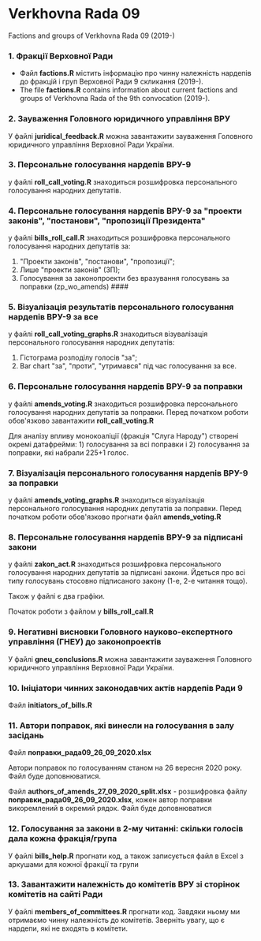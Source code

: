 # Verkhovna Rada 09
Factions and groups of Verkhovna Rada 09 (2019-)

### 1. Фракції Верховної Ради
- Файл **factions.R** містить інформацію про чинну належність нардепів до фракцій і груп Верховної Ради 9 скликання (2019-).
- The file **factions.R** contains information about current factions and groups of Verkhovna Rada of the 9th convocation (2019-).

### 2. Зауваження Головного юридичного управління ВРУ
У файлі **juridical_feedback.R** можна завантажити зауваження Головного юридичного управління Верховної Ради України.

### 3. Персональне голосування нардепів ВРУ-9
у файлі **roll_call_voting.R** знаходиться розшифровка персонального голосування народних депутатів.

### 4. Персональне голосування нардепів ВРУ-9 за "проекти законів", "постанови", "пропозиції Президента"
у файлі **bills_roll_call.R** знаходиться розшифровка персонального голосування народних депутатів за: 

1) "Проекти законів", "постанови", "пропозиції";
2) Лише "проекти законів" (ЗП);
3) Голосування за законопроекти без вразування голосувань за поправки (zp_wo_amends) ####


### 5. Візуалізація результатів персонального голосування нардепів ВРУ-9 за все
у файлі **roll_call_voting_graphs.R** знаходиться візувалізація персонального голосування народних депутатів:
1) Гістограма розподілу голосів "за";
2) Bar chart "за", "проти", "утримався" під час голосування за все.


### 6. Персональне голосування нардепів ВРУ-9 за поправки
у файлі **amends_voting.R** знаходиться розшифровка персонального голосування народних депутатів за поправки.
Перед початком роботи обов'язково завантажити **roll_call_voting.R**

Для аналізу впливу монокоаліції (фракція "Слуга Народу") створені окремі датафрейми: 1) голосування за всі поправки і 2) голосування за поправки, які набрали 225+1 голос. 

### 7. Візуалізація персонального голосування нардепів ВРУ-9 за поправки
у файлі **amends_voting_graphs.R** знаходиться візуалізація персонального голосування народних депутатів за поправки.
Перед початком роботи обов'язково прогнати файл **amends_voting.R**

### 8. Персональне голосування нардепів ВРУ-9 за підписані закони
у файлі **zakon_act.R** знаходиться розшифровка персонального голосування народних депутатів за підписані закони.
Йдеться про всі типу голосувань стосовно підписаного закону (1-е, 2-е читання тощо). 

Також у файлі є два графіки. 

Початок роботи з файлом у **bills_roll_call.R**

### 9. Негативні висновки Головного науково-експертного управління (ГНЕУ) до законопроектів

У файлі **gneu_conclusions.R** можна завантажити зауваження Головного юридичного управління Верховної Ради України.

### 10. Ініціатори чинних законодавчих актів нардепів Ради 9

Файл **initiators_of_bills.R**

### 11. Автори поправок, які винесли на голосування в залу засідань 

Файл **поправки_рада09_26_09_2020.xlsx**

Автори поправок по голосуванням станом на 26 вересня 2020 року. Файл буде доповнюватися. 

Файл **authors_of_amends_27_09_2020_split.xlsx** - розшифровка файлу **поправки_рада09_26_09_2020.xlsx**, кожен автор поправки викоремлений в окремий рядок. Файл буде доповнюватися 

### 12. Голосування за закони в 2-му читанні: скільки голосів дала кожна фракція/група 

У файлі **bills_help.R** прогнати код, а також записується файл в Excel з аркушами для кожної фракції та групи

### 13. Завантажити належність до комітетів ВРУ зі сторінок комітетів на сайті Ради

У файлі **members_of_committees.R** прогнати код. Завдяки ньому ми отримаємо чинну належність до комітетів. Зверніть увагу, що є нардепи, які не входять в комітети. 



